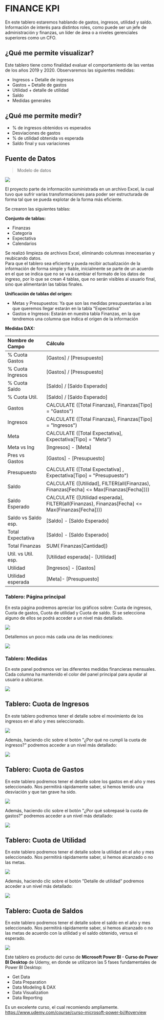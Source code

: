 # FINANCE KPI


En este tablero estaremos hablando de gastos, ingresos, utilidad y saldo. Información de interés para distintos roles, como puede ser un jefe de administración y finanzas, un líder de área o a niveles gerenciales superiores como un CFO.

## ¿Qué me permite visualizar?

Este tablero tiene como finalidad evaluar el comportamiento de las ventas de los años 2019 y 2020. Observaremos las siguientes medidas:
- Ingresos + Detalle de ingresos
- Gastos + Detalle de gastos
- Utilidad + detalle de utilidad
- Saldo
- Medidas generales

## ¿Qué me permite medir?
- % de ingresos obtenidos vs esperados
- Desviaciones de gastos
- % de utilidad obtenida vs esperada
- Saldo final y sus variaciones


## Fuente de Datos

> Modelo de datos

![](https://github.com/esmartdie/Multimedia/blob/main/IMAGES/FINANCE/DB.jpg)

El proyecto parte de información suministrada en un archivo Excel, la cual tuvo que sufrir varias transformaciones para poder ser estructurada de forma tal que se pueda explotar de la forma más eficiente.

Se crearon las siguientes tablas:

**Conjunto de tablas:**
- Finanzas
- Categoria
- Expectativa
- Calendarios

Se realizó limpieza de archivos Excel, eliminando columnas innecesarias y reubicando datos.   
Para que el tablero sea eficiente y pueda recibir actualización de la información de forma simple y fiable, inicialmente se parte de un acuerdo en el que se indica que no se va a cambiar el formato de los datos de ingreso, por lo que se crean 4 tablas, que no serán visibles al usuario final, sino que alimentarán las tablas finales.

**Unificación de tablas del origen:**
- Metas y Presupuestos: Ya que son las medidas presupuestarias a las que queremos llegar estarán en la tabla "Expectativa" 
- Gastos e Ingresos: Estarán en nuestra tabla Finanzas, en la que tendremos una columna que indica el origen de la información


**Medidas DAX:**

| Nombre de Campo  | Cálculo |
| :------------ | :------------|
|% Cuota Gastos|[Gastos] / [Presupuesto]|
|% Cuota Ingresos|[Gastos] / [Presupuesto]|
|% Cuota Saldo|[Saldo] / [Saldo Esperado]|
|% Cuota Util.|[Saldo] / [Saldo Esperado]|
|Gastos|CALCULATE ([Total Finanzas], Finanzas[Tipo] = "Gastos")|
|Ingresos|CALCULATE ([Total Finanzas], Finanzas[Tipo] = "Ingresos")|
|Meta|CALCULATE ([Total Expectativa], Expectativa[Tipo] = "Meta")|
|Meta vs Ing|[Ingresos] - [Meta]|
|Pres vs Gastos|[Gastos] - [Presupuesto]|
|Presupuesto|CALCULATE ([Total Expectativa] , Expectativa[Tipo] = "Presupuesto")|
|Saldo| CALCULATE ([Utilidad], FILTER(all(Finanzas), Finanzas[Fecha] <= Max(Finanzas[Fecha])))|
|Saldo Esperado|CALCULATE ([Utilidad esperada], FILTER(all(Finanzas), Finanzas[Fecha] <= Max(Finanzas[Fecha])))|
|Saldo vs Saldo esp.|[Saldo] - [Saldo Esperado]|
|Total Expectativa|[Saldo] - [Saldo Esperado]|
|Total Finanzas|SUM( Finanzas[Cantidad])|
|Util. vs Util. esp.|[Utilidad esperada]- [Utilidad]|
|Utilidad|[Ingresos] - [Gastos]|
|Utilidad esperada|[Meta]- [Presupuesto]|

### Tablero: Página principal

En esta página podremos apreciar los gráficos sobre: Cuota de ingresos, Cuota de gastos, Cuota de utilidad y Cuota de saldo.
Si se selecciona alguno de ellos se podrá acceder a un nivel más detallado.

![](https://github.com/esmartdie/Multimedia/blob/main/IMAGES/FINANCE/F1.jpg)

Detallemos un poco más cada una de las mediciones:

![](https://github.com/esmartdie/Multimedia/blob/main/IMAGES/FINANCE/F2.jpg)

### Tablero: Medidas

En este panel podremos ver las diferentes medidas financieras mensuales. Cada columna ha mantenido el color del panel principal para ayudar al usuario a ubicarse.

![](https://github.com/esmartdie/Multimedia/blob/main/IMAGES/FINANCE/MEDIDAS.jpg)

## Tablero: Cuota de Ingresos

En este tablero podremos tener el detalle sobre el movimiento de los ingresos en el año y mes seleccionado.

![](https://github.com/esmartdie/Multimedia/blob/main/IMAGES/FINANCE/CUOTAINGRESO.jpg)

Además, haciendo clic sobre el botón "¿Por qué no cumplí  la cuota de ingresos?" podremos acceder a un nivel más detallado:

![](https://github.com/esmartdie/Multimedia/blob/main/IMAGES/FINANCE/DETALLEINGRESOS.jpg)

## Tablero: Cuota de Gastos

En este tablero podremos tener el detalle sobre los gastos en el año y mes seleccionado. Nos permitirá rápidamente saber, si hemos tenido una desviación y que tan grave ha sido.

![](https://github.com/esmartdie/Multimedia/blob/main/IMAGES/FINANCE/CUOTAGASTOS.jpg)

Además, haciendo clic sobre el botón "¿Por qué sobrepasé la cuota de gastos?" podremos acceder a un nivel más detallado:

![](https://github.com/esmartdie/Multimedia/blob/main/IMAGES/FINANCE/DETALLEGASTOS.jpg)


## Tablero: Cuota de Utilidad

En este tablero podremos tener el detalle sobre la utilidad en el año y mes seleccionado. Nos permitirá rápidamente saber, si hemos alcanzado o no las metas.

![](https://github.com/esmartdie/Multimedia/blob/main/IMAGES/FINANCE/CUOTAUTILIDAD.jpg)

Además, haciendo clic sobre el botón "Detalle de utilidad" podremos acceder a un nivel más detallado:

![](https://github.com/esmartdie/Multimedia/blob/main/IMAGES/FINANCE/DETALLEUTILIDAD.jpg)




## Tablero: Cuota de Saldos

En este tablero podremos tener el detalle sobre el saldo en el año y mes seleccionado. Nos permitirá rápidamente saber, si hemos alcanzado o no las metas de acuerdo con la utilidad y el saldo obtenido, versus el esperado.

![](https://github.com/esmartdie/Multimedia/blob/main/IMAGES/FINANCE/CUOTADESALDO.jpg)



Este tablero es producto del curso de **Microsoft Power BI - Curso de Power BI Desktop** de Udemy, en donde se utilizaron las 5 fases fundamentales de Power BI Desktop:  

- Get Data
- Data Preparation
- Data Modeling & DAX
- Data Visualization
- Data Reporting

Es un excelente curso, el cual recomiendo ampliamente.
https://www.udemy.com/course/curso-microsoft-power-bi/#overview
